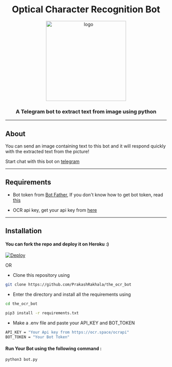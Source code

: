 # <h1 align=center>Optical Character Recognition Bot</h1>

<p align=center><img src="assets/images/ocr.png" alt="logo" width="250px" height="250px"/></p>

<h3 align=center>A Telegram bot to extract text from image using python</h3>

---

## About

You can send an image containing text to this bot and it will respond quickly with the extracted text from the picture!

Start chat with this bot on [telegram](https://telegram.me/the_ocr_bot)

--- 
## Requirements

* Bot token from [Bot Father](https://t.me/BotFather), If you don't know how to get bot token, read [this](https://core.telegram.org/bots#6-botfather)

* OCR api key, get your api key from [here](https://ocr.space/ocrapi)

---
## Installation 

#### You can fork the repo and deploy it on Heroku :)  

[![Deploy](https://www.herokucdn.com/deploy/button.svg)](https://heroku.com/deploy)

OR

* Clone this repository using
```sh
git clone https://github.com/PrakashRakhala/the_ocr_bot
```
* Enter the directory and install all the requirements using
```sh
cd the_ocr_bot
```
```sh
pip3 install -r requirements.txt
```
* Make a .env file and paste your API_KEY and BOT_TOKEN
```sh
API_KEY = "Your Api key from https://ocr.space/ocrapi"
BOT_TOKEN = "Your Bot Token"
```

#### Run Your Bot using the following command :
```sh
python3 bot.py
```
